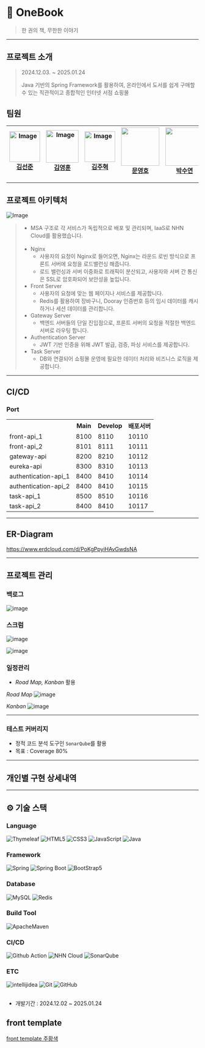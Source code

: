 # 📖 OneBook
> 한 권의 책, 무한한 이야기

---

## 프로젝트 소개
> 2024.12.03. ~ 2025.01.24
> 
> Java 기반의 Spring Framework를 활용하여, 온라인에서 도서를 쉽게 구매할 수 있는 직관적이고 종합적인 인터넷 서점 쇼핑몰


## 팀원

<div align="center" dir="auto">
  <div class="markdown-heading" dir="auto">
<!--     <h3 class="heading-element" dir="auto"> NHN Academy 8기 - OneBook 팀 </h3> -->
    <a id="user-content--nhn-academy-8기---OneBook-팀-" class="anchor" aria-label="Permalink:  NHN Academy 8기 - OneBook 팀"></a>
  </div>
  <markdown-accessiblity-table data-catalyst="">
    <table>
      <thead>
        <tr>
          <th><a href="https://github.com/kimseonj"><img alt="Image" src="https://github.com/user-attachments/assets/1c3c5027-ccf3-4e8f-9ccf-1918fd710692" width="80px" style="max-width: 100%;"><br>김선준</a></th>
          <th><a href="https://github.com/tnvs99"><img alt="Image" src="https://github.com/user-attachments/assets/b594a38f-4f10-49fa-a8f3-40c772c616c7" width="85px" style="max-width: 100%;"><br>김영훈</a></th>
          <th><a href="https://github.com/Joo-v7"><img alt="Image" src="https://github.com/user-attachments/assets/9587c485-99ad-4ecc-b00c-2e09f1721195" width="80px" style="max-width: 100%;"><br>김주혁</a></th>
          <th><a href="https://github.com/Hodu-moon"><img src="https://github.com/Hodu-moon.png" width="100px" style="max-width: 100%;"><br>문영호</a></th>
          <th><a href="https://github.com/tndus165"> <img src="https://github.com/tndus165.png" width="100px" style="max-width: 100%;"><br>박수연</a></th>
          <th><a href="https://github.com/pangpangE123"> <img src="https://github.com/pangpangE123.png" width="100px" style="max-width: 100%;"><br>변상우</a></th>
          <th><a href="https://github.com/LDS4546"> <img alt="Image" src="https://github.com/user-attachments/assets/fef3cc3c-d29d-453e-a446-06c2675d9cd6" width="68px" style="max-width: 100%;"><br>이동수</a></th>
        </tr>
      </thead>
    </table>
</markdown-accessiblity-table>
</div>

---

<!-- #  OneBook_Repository -->

<!-- - [FRONT](https://github.com/nhnacademy-be8-OneBook/Onebook-frontapi) -->
<!-- - [AUTHENTICATION](https://github.com/nhnacademy-be8-OneBook/Onebook-accountapi) -->
<!-- - [TASK](https://github.com/nhnacademy-be8-OneBook/Onebook-taskapi) -->
<!-- - [GATEWAY](https://github.com/nhnacademy-be8-OneBook/Onebook-gateway) -->
<!-- - [EUREKA](https://github.com/nhnacademy-be8-OneBook/Onebook-eureka) -->

## 프로젝트 아키텍처
![Image](https://github.com/user-attachments/assets/43eda360-4f79-4c9e-9d82-c9d303e81bfb)
> - MSA 구조로 각 서비스가 독립적으로 배포 및 관리되며, IaaS로 NHN Cloud를 활용했습니다.
> <br></br>
> - Nginx
>    - 사용자의 요청이 Nginx로 들어오면, Nginx는 라운드 로빈 방식으로 프론트 서버에 요청을 로드밸런싱 해줍니다.
>    - 로드 밸런싱과 서버 이중화로 트래픽이 분산되고, 사용자와 서버 간 통신은 SSL로 암호화되어 보안성을 높입니다.
> - Front Server
>    - 사용자의 요청에 맞는 웹 페이지나 서비스를 제공합니다.
>    - Redis를 활용하여 장바구니, Dooray 인증번호 등의 임시 데이터를 캐시하거나 세션 데이터를 관리합니다.
> - Gateway Server
>    - 백엔드 서버들의 단일 진입점으로, 프론트 서버의 요청을 적절한 백엔드 서버로 라우팅 합니다.
> - Authentication Server
>    - JWT 기반 인증을 위해 JWT 발급, 검증, 파싱 서비스를 제공합니다.
> - Task Server
>    - DB와 연결되어 쇼핑몰 운영에 필요한 데이터 처리와 비즈니스 로직을 제공합니다.

---

## CI/CD
### Port
<table>
  <tr>
    <th></th>
    <th>Main</th>  
    <th>Develop</th>
    <th>배포서버</th>
  </tr>

  <tr>
    <td>front-api_1</td>
    <td>8100</td>
    <td>8110</td>
    <td>10110</td>
  </tr>

  <tr>
    <td>front-api_2</td>
    <td>8101</td>
    <td>8111</td>
    <td>10111</td>
  </tr>

  <tr>
    <td>gateway-api</td>
    <td>8200</td>
    <td>8210</td>
    <td>10112</td>
  </tr>

  <tr>
    <td>eureka-api</td>
    <td>8300</td>
    <td>8310</td>
    <td>10113</td>
  </tr>

  <tr>
    <td>authentication-api_1</td>
    <td>8400</td>
    <td>8410</td>
    <td>10114</td>
  </tr>

  <tr>
    <td>authentication-api_2</td>
    <td>8400</td>
    <td>8410</td>
    <td>10115</td>
  </tr>
  
  <tr>
    <td>task-api_1</td>
    <td>8500</td>
    <td>8510</td>
    <td>10116</td>
  </tr>
  
  <tr>
    <td>task-api_2</td>
    <td>8400</td>
    <td>8410</td>
    <td>10117</td>
  </tr>
</table>

---

## ER-Diagram
https://www.erdcloud.com/d/PoKgPpyiHAvGwdsNA

---

## 프로젝트 관리

### 백로그
![image](https://github.com/user-attachments/assets/9951f1a5-0d88-404e-bc39-a7c96799efec)


### 스크럼
![image](https://github.com/user-attachments/assets/4436df46-d967-418b-9cdd-e1ea55b5b7eb)

![image](https://github.com/user-attachments/assets/98c411e9-1629-4e1e-b36a-d6be5bce0d92)


### 일정관리

- *Road Map, Kanban* 활용

*Road Map*
![image](https://github.com/user-attachments/assets/4c1cbd0a-0cc2-4ddb-a49f-a83611fbb24c)


*Kanban*
![image](https://github.com/user-attachments/assets/1333a682-235b-4e77-8388-62a3816f9927)

---

### 테스트 커버리지

- 정적 코드 분석 도구인 `SonarQube`를 활용
- 목표 : Coverage 80%

---

## 개인별 구현 상세내역

---
## ⚙ 기술 스택
### Language
![Thymeleaf](https://img.shields.io/badge/Thymeleaf-005F0F?style=flat&logo=Thymeleaf&logoColor=white)
![HTML5](https://img.shields.io/badge/HTML5-E34F26?style=flat&logo=html5&logoColor=white)
![CSS3](https://img.shields.io/badge/CSS3-1572B6?style=flat&logo=CSS3&logoColor=white)
![JavaScript](https://img.shields.io/badge/JavaScript-F7DF1E?style=flat&logo=JavaScript&logoColor=white)
![Java](https://img.shields.io/badge/Java-E34F26?style=flat&logo=Java&logoColor=white)


### Framework
![Spring](https://img.shields.io/badge/spring-6DB33F?style=flat&logo=spring&logoColor=white)
![Spring Boot](https://img.shields.io/badge/spring%20boot-6DB33F?style=flat&logo=springboot&logoColor=white)
![BootStrap5](https://img.shields.io/badge/BootStrap5-4430A1?style=flat&logo=Spring&logoColor=white)

### Database
![MySQL](http://img.shields.io/badge/MySQL-4479A1?style=flat&logo=MySQL&logoColor=white)
![Redis](http://img.shields.io/badge/Redis-C71A36?style=flat&logo=Redis&logoColor=white)


### Build Tool
![ApacheMaven](https://img.shields.io/badge/Maven-000000?style=flat&logo=ApacheMaven&logoColor=white)

### CI/CD
![Github Action](https://img.shields.io/badge/Github%20Action-2088FF?style=flat&logo=githubactions&logoColor=white)
![NHN Cloud](https://img.shields.io/badge/-NHN%20Cloud-blue?style=flat&logo=iCloud&logoColor=white)
![SonarQube](https://img.shields.io/badge/SonarQube-4E98CD?style=flat&logo=SonarQube&logoColor=white)

### ETC
![intellijidea](https://img.shields.io/badge/intellij-000000?style=flat&logo=intellijidea&logoColor=white)
![Git](https://img.shields.io/badge/Git-F05032?style=flat&logo=Git&logoColor=white)
![GitHub](https://img.shields.io/badge/GitHub-181717?style=flat&logo=GitHub&logoColor=white)
##
- 개발기간 : 2024.12.02 ~ 2025.01.24

## front template

[front template 주황색 ](https://wpthemesgrid.com/themes/eshop/index4.html)
